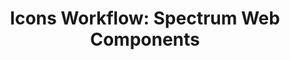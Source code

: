 ---
layout: examples.njk
title: 'Icons Workflow: Spectrum Web Components'
displayName: Icons Workflow
componentName: icons-workflow
componentHeading: icons-workflow
tags:
  - component-examples
---